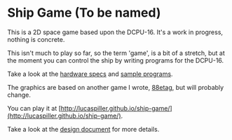 # Ship Game (To be named)

This is a 2D space game based upon the DCPU-16. It's a work in progress, nothing is concrete.

This isn't much to play so far, so the term 'game', is a bit of a stretch, but at the moment you can control the ship by writing programs for the DCPU-16.

Take a look at the [hardware specs](https://github.com/lucaspiller/ship-game/tree/master/docs/hardware)
and [sample programs](https://github.com/lucaspiller/ship-game/tree/master/programs).

The graphics are based on another game I wrote, [88etag](https://github.com/lucaspiller/88etag), but will probably change.

You can play it at [http://lucaspiller.github.io/ship-game/](http://lucaspiller.github.io/ship-game/).

Take a look at the [design document](https://github.com/lucaspiller/ship-game/blob/master/docs/design.md) for more details.
